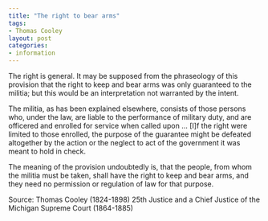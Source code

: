 ```yaml
---
title: "The right to bear arms"
tags:
- Thomas Cooley
layout: post
categories:
- information
---
```


The right is general. It may be supposed from the phraseology of this provision that the right to keep and bear arms was only guaranteed to the militia; but this would be an interpretation not warranted by the intent.

The militia, as has been explained elsewhere, consists of those persons who, under the law, are liable to the performance of military duty, and are officered and enrolled for service when called upon ... [I]f the right were limited to those enrolled, the purpose of the guarantee might be defeated altogether by the action or the neglect to act of the government it was meant to hold in check.

The meaning of the provision undoubtedly is, that the people, from whom the militia must be taken, shall have the right to keep and bear arms, and they need no permission or regulation of law for that purpose.

Source: Thomas Cooley
(1824-1898) 25th Justice and a Chief Justice of the Michigan Supreme Court (1864-1885)
